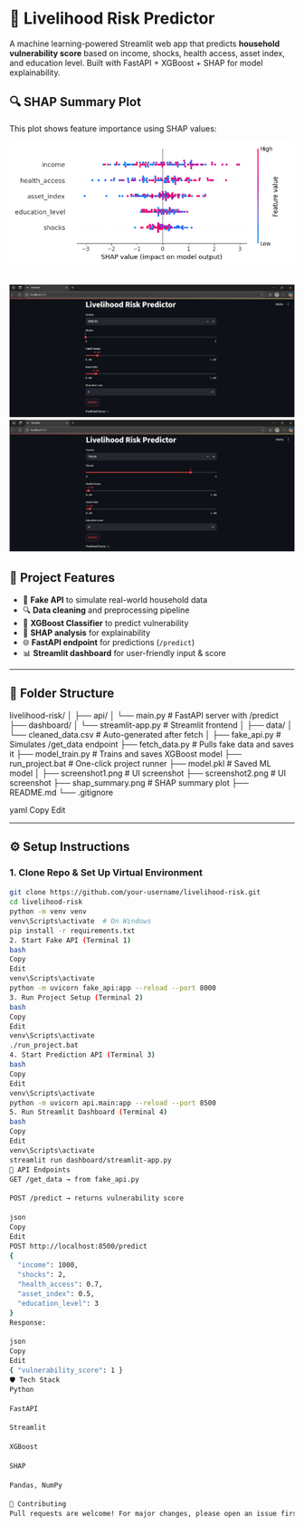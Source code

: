 # 🧠 Livelihood Risk Predictor

A machine learning-powered Streamlit web app that predicts **household vulnerability score** based on income, shocks, health access, asset index, and education level. Built with FastAPI + XGBoost + SHAP for model explainability.
## 🔍 SHAP Summary Plot

This plot shows feature importance using SHAP values:

![SHAP Summary](shap_summary.png)

![Livelihood Risk Predictor UI](screenshot1.png)
![Livelihood Risk Predictor UI](screenshot2.png)
---

## 🚀 Project Features

- 📡 **Fake API** to simulate real-world household data
- 🔍 **Data cleaning** and preprocessing pipeline
- 🎯 **XGBoost Classifier** to predict vulnerability
- 🔎 **SHAP analysis** for explainability
- 🌐 **FastAPI endpoint** for predictions (`/predict`)
- 📊 **Streamlit dashboard** for user-friendly input & score

---

## 📁 Folder Structure

livelihood-risk/
│
├── api/
│ └── main.py # FastAPI server with /predict
├── dashboard/
│ └── streamlit-app.py # Streamlit frontend
│
├── data/
│ └── cleaned_data.csv # Auto-generated after fetch
│
├── fake_api.py # Simulates /get_data endpoint
├── fetch_data.py # Pulls fake data and saves it
├── model_train.py # Trains and saves XGBoost model
├── run_project.bat # One-click project runner
├── model.pkl # Saved ML model
│
├── screenshot1.png # UI screenshot
├── screenshot2.png # UI screenshot
├── shap_summary.png # SHAP summary plot
├── README.md
└── .gitignore

yaml
Copy
Edit

---

## ⚙️ Setup Instructions

### 1. Clone Repo & Set Up Virtual Environment

```bash
git clone https://github.com/your-username/livelihood-risk.git
cd livelihood-risk
python -m venv venv
venv\Scripts\activate  # On Windows
pip install -r requirements.txt
2. Start Fake API (Terminal 1)
bash
Copy
Edit
venv\Scripts\activate
python -m uvicorn fake_api:app --reload --port 8000
3. Run Project Setup (Terminal 2)
bash
Copy
Edit
venv\Scripts\activate
./run_project.bat
4. Start Prediction API (Terminal 3)
bash
Copy
Edit
venv\Scripts\activate
python -m uvicorn api.main:app --reload --port 8500
5. Run Streamlit Dashboard (Terminal 4)
bash
Copy
Edit
venv\Scripts\activate
streamlit run dashboard/streamlit-app.py
📡 API Endpoints
GET /get_data → from fake_api.py

POST /predict → returns vulnerability score

json
Copy
Edit
POST http://localhost:8500/predict
{
  "income": 1000,
  "shocks": 2,
  "health_access": 0.7,
  "asset_index": 0.5,
  "education_level": 3
}
Response:

json
Copy
Edit
{ "vulnerability_score": 1 }
🛡️ Tech Stack
Python

FastAPI

Streamlit

XGBoost

SHAP

Pandas, NumPy

🤝 Contributing
Pull requests are welcome! For major changes, please open an issue first.
